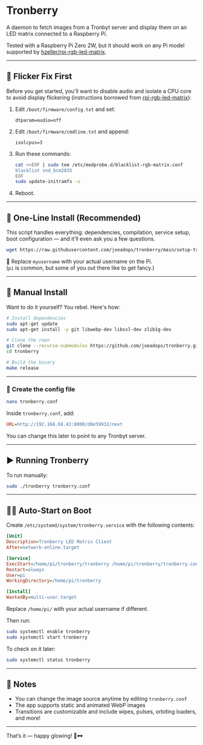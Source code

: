 # Tronberry

A daemon to fetch images from a Tronbyt server and display them on an LED matrix connected to a Raspberry Pi.

Tested with a Raspberry Pi Zero 2W, but it should work on any Pi model supported by [hzeller/rpi-rgb-led-matrix](https://github.com/hzeller/rpi-rgb-led-matrix).

---

## 🚫 Flicker Fix First

Before you get started, you'll want to disable audio and isolate a CPU core to avoid display flickering (instructions borrowed from [rpi-rgb-led-matrix](https://github.com/hzeller/rpi-rgb-led-matrix?tab=readme-ov-file#troubleshooting)):

1. Edit `/boot/firmware/config.txt` and set:

    ```
    dtparam=audio=off
    ```

2. Edit `/boot/firmware/cmdline.txt` and append:

    ```
    isolcpus=3
    ```

3. Run these commands:

    ```sh
    cat <<EOF | sudo tee /etc/modprobe.d/blacklist-rgb-matrix.conf
    blacklist snd_bcm2835
    EOF
    sudo update-initramfs -u
    ```

4. Reboot.

---

## 🚀 One-Line Install (Recommended)

This script handles everything: dependencies, compilation, service setup, boot configuration — and it’ll even ask you a few questions.

```sh
wget https://raw.githubusercontent.com/joeadops/tronberry/main/setup-tronberry.sh && chmod +x setup-tronberry.sh && ./setup-tronberry.sh myusername
```

🔧 Replace `myusername` with your actual username on the Pi.  
(`pi` is common, but some of you out there like to get fancy.)

---

## 🔨 Manual Install

Want to do it yourself? You rebel. Here's how:

```sh
# Install dependencies
sudo apt-get update
sudo apt-get install -y git libwebp-dev libssl-dev zlib1g-dev

# Clone the repo
git clone --recurse-submodules https://github.com/joeadops/tronberry.git
cd tronberry

# Build the binary
make release
```

---

### 🔧 Create the config file

```sh
nano tronberry.conf
```

Inside `tronberry.conf`, add:

```ini
URL=http://192.168.68.42:8000/d8e59932/next
```

You can change this later to point to any Tronbyt server.

---

## ▶️ Running Tronberry

To run manually:

```sh
sudo ./tronberry tronberry.conf
```

---

## 🧞‍♂️ Auto-Start on Boot

Create `/etc/systemd/system/tronberry.service` with the following contents:

```ini
[Unit]
Description=Tronberry LED Matrix Client
After=network-online.target

[Service]
ExecStart=/home/pi/tronberry/tronberry /home/pi/tronberry/tronberry.conf
Restart=always
User=pi
WorkingDirectory=/home/pi/tronberry

[Install]
WantedBy=multi-user.target
```

Replace `/home/pi/` with your actual username if different.

Then run:

```sh
sudo systemctl enable tronberry
sudo systemctl start tronberry
```

To check on it later:

```sh
sudo systemctl status tronberry
```

---

## 🧠 Notes

- You can change the image source anytime by editing `tronberry.conf`
- The app supports static and animated WebP images
- Transitions are customizable and include wipes, pulses, orbiting loaders, and more!

---

That’s it — happy glowing! 🌈🕶️
